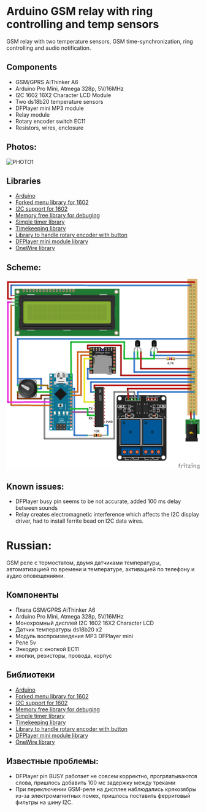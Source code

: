 # Arduino GSM relay with ring controlling and temp sensors

GSM relay with two temperature sensors, GSM time-synchronization, ring controlling and audio notification. 

## Components

* GSM/GPRS AiThinker A6 
* Arduino Pro Mini, Atmega 328p, 5V/16MHz
* I2C 1602 16X2 Character LCD Module
* Two ds18b20 temperature sensors
* DFPlayer mini MP3 module
* Relay module
* Rotary encoder switch EC11
* Resistors, wires, enclosure

## Photos:
![PHOTO1](https://github.com/microdimmer/GSMrelay/blob/master/readme/front.jpg)

## Libraries

* [Arduino](https://github.com/arduino/Arduino)
* [Forked menu library for 1602](https://github.com/microdimmer/LiquidMenu)
* [I2C support for 1602](https://github.com/johnrickman/LiquidCrystal_I2C)
* [Memory free library for debuging](https://github.com/maniacbug/MemoryFree)
* [Simple timer library](https://github.com/marcelloromani/Arduino-SimpleTimer)
* [Timekeeping library](https://github.com/PaulStoffregen/Time)
* [Library to handle rotary encoder with button](https://github.com/0xPIT/encoder)
* [DFPlayer mini module library](https://github.com/DFRobot/DFRobotDFPlayerMini)
* [OneWire library](https://github.com/PaulStoffregen/OneWire)

## Scheme:
![СХЕМА](https://github.com/microdimmer/GSMrelay/blob/master/readme/scheme.png)

## Known issues:

* DFPlayer busy pin seems to be not accurate, added 100 ms delay between sounds
* Relay creates electromagnetic interference which affects the I2C display driver, had to install ferrite bead on I2C data wires.


# Russian:
GSM реле c термостатом, двумя датчиками температуры, автоматизацией по времени и температуре, активацией по телефону и аудио оповещениями.

## Компоненты

* Плата GSM/GPRS AiThinker A6 
* Arduino Pro Mini, Atmega 328p, 5V/16MHz
* Монохромный дисплей I2C 1602 16X2 Character LCD
* Датчик температуры ds18b20 x2
* Модуль воспроизведения MP3 DFPlayer mini 
* Реле 5v
* Энкодер с кнопкой EC11
* кнопки, резисторы, провода, корпус

## Библиотеки

* [Arduino](https://github.com/arduino/Arduino)
* [Forked menu library for 1602](https://github.com/microdimmer/LiquidMenu)
* [I2C support for 1602](https://github.com/johnrickman/LiquidCrystal_I2C)
* [Memory free library for debuging](https://github.com/maniacbug/MemoryFree)
* [Simple timer library](https://github.com/marcelloromani/Arduino-SimpleTimer)
* [Timekeeping library](https://github.com/PaulStoffregen/Time)
* [Library to handle rotary encoder with button](https://github.com/0xPIT/encoder)
* [DFPlayer mini module library](https://github.com/DFRobot/DFRobotDFPlayerMini)
* [OneWire library](https://github.com/PaulStoffregen/OneWire)


## Известные проблемы:

* DFPlayer pin BUSY работает не совсем корректно, прогрлатываются слова, пришлось добавить 100 мс задержку между треками
* При переключении GSM-реле на дисплее наблюдались крякозябры из-за электромагнитных помех, пришлось поставить ферритовый фильтры на шину I2C.
